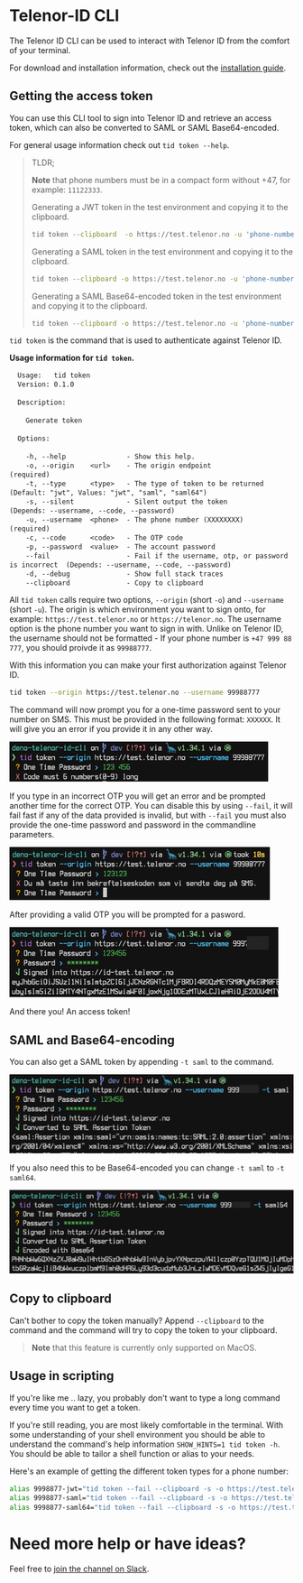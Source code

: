 # Telenor-ID CLI

The Telenor ID CLI can be used to interact with Telenor ID from the comfort of
your terminal.

For download and installation information, check out the
[installation guide](./install.md).

## Getting the access token

You can use this CLI tool to sign into Telenor ID and retrieve an access token,
which can also be converted to SAML or SAML Base64-encoded.

For general usage information check out `tid token --help`.

> TLDR;
>
> **Note** that phone numbers must be in a compact form without +47, for
> example: `11122333`.
>
> Generating a JWT token in the test environment and copying it to the
> clipboard.
>
> ```sh
> tid token --clipboard  -o https://test.telenor.no -u 'phone-number' -c 'otp' -p 'password'
> ```
>
> Generating a SAML token in the test environment and copying it to the
> clipboard.
>
> ```sh
> tid token --clipboard -o https://test.telenor.no -u 'phone-number' -c 'otp' -p 'password' -t saml
> ```
>
> Generating a SAML Base64-encoded token in the test environment and copying it
> to the clipboard.
>
> ```sh
> tid token --clipboard -o https://test.telenor.no -u 'phone-number' -c 'otp' -p 'password' -t saml64
> ```

`tid token` is the command that is used to authenticate against Telenor ID.

**Usage information for `tid token`.**

```
  Usage:   tid token
  Version: 0.1.0    

  Description:

    Generate token

  Options:

    -h, --help               - Show this help.
    -o, --origin    <url>    - The origin endpoint                                  (required)
    -t, --type      <type>   - The type of token to be returned                     (Default: "jwt", Values: "jwt", "saml", "saml64")
    -s, --silent             - Silent output the token                              (Depends: --username, --code, --password)
    -u, --username  <phone>  - The phone number (XXXXXXXX)                          (required)
    -c, --code      <code>   - The OTP code
    -p, --password  <value>  - The account password
    --fail                   - Fail if the username, otp, or password is incorrect  (Depends: --username, --code, --password)
    -d, --debug              - Show full stack traces
    --clipboard              - Copy to clipboard
```

All `tid token` calls require two options, `--origin` (short `-o`) and
`--username` (short `-u`). The origin is which environment you want to sign
onto, for example: `https://test.telenor.no` or `https://telenor.no`. The
username option is the phone number you want to sign in with. Unlike on Telenor
ID, the username should not be formatted - If your phone number is
`+47 999 88 777`, you should proivde it as `99988777`.

With this information you can make your first authorization against Telenor ID.

```sh
tid token --origin https://test.telenor.no --username 99988777
```

The command will now prompt you for a one-time password sent to your number on
SMS. This must be provided in the following format: `XXXXXX`. It will give you
an error if you provide it in any other way.

![providing invalid otp](../assets/providing_invalid_otp.png)

If you type in an incorrect OTP you will get an error and be prompted another
time for the correct OTP. You can disable this by using `--fail`, it will fail
fast if any of the data provided is invalid, but with `--fail` you must also
provide the one-time password and password in the commandline parameters.

![providing incorrect otp](../assets/providing_incorrect_otp.png)

After providing a valid OTP you will be prompted for a pasword.

![providing valid password](../assets/providing_valid_password.png)

And there you! An access token!

## SAML and Base64-encoding

You can also get a SAML token by appending `-t saml` to the command.

![converting to saml](../assets/getting_saml_token.png)

If you also need this to be Base64-encoded you can change `-t saml` to
`-t saml64`.

![converting to saml64](../assets/getting_saml64_token.png)

## Copy to clipboard

Can't bother to copy the token manually? Append `--clipboard` to the command and
the command will try to copy the token to your clipboard.

> **Note** that this feature is currently only supported on MacOS.

## Usage in scripting

If you're like me .. lazy, you probably don't want to type a long command every
time you want to get a token.

If you're still reading, you are most likely comfortable in the terminal. With
some understanding of your shell environment you should be able to understand
the command's help information `SHOW_HINTS=1 tid token -h`. You should be able
to tailor a shell function or alias to your needs.

Here's an example of getting the different token types for a phone number:

```sh
alias 9998877-jwt="tid token --fail --clipboard -s -o https://test.telenor.no -u 99988777 -c 123123 -p super-secret-password"
alias 9998877-saml="tid token --fail --clipboard -s -o https://test.telenor.no -u 99988777 -c 123123 -p super-secret-password -t saml"
alias 9998877-saml64="tid token --fail --clipboard -s -o https://test.telenor.no -u 99988777 -c 123123 -p super-secret-password -t saml64"
```

# Need more help or have ideas?

Feel free to
[join the channel on Slack](https://thedoozers.slack.com/archives/C05AML7795L).
